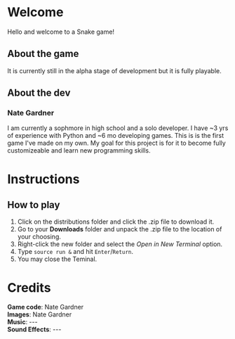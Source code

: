 # Welcome
Hello and welcome to a Snake game!

## About the game
It is currently still in the alpha stage of development but it is fully playable.

## About the dev
### Nate Gardner
I am currently a sophmore in high school and a solo developer. I have ~3 yrs of experience with Python and ~6 mo developing games. This is is the first game I've made on my own.
My goal for this project is for it to become fully customizeable and learn new programming skills.

# Instructions
## How to play

1. Click on the distributions folder and click the .zip file to download it.
2. Go to your **Downloads** folder and unpack the .zip file to the location of your choosing.
3. Right-click the new folder and select the _Open in New Terminal_ option.
4. Type `source run &` and hit `Enter`/`Return`.
5. You may close the Teminal.

# Credits
**Game code**: Nate Gardner<br/>
**Images**: Nate Gardner<br/>
**Music**: ---<br/>
**Sound Effects**: ---<br/>

